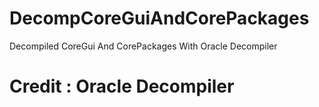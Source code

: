 # DecompCoreGuiAndCorePackages
Decompiled CoreGui And CorePackages With Oracle Decompiler

# Credit : Oracle Decompiler
